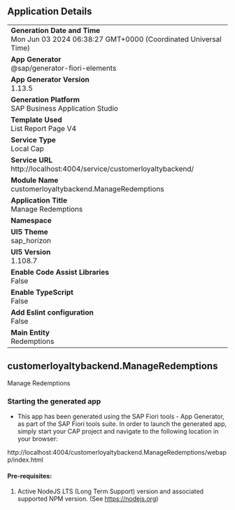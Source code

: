 ## Application Details
|               |
| ------------- |
|**Generation Date and Time**<br>Mon Jun 03 2024 06:38:27 GMT+0000 (Coordinated Universal Time)|
|**App Generator**<br>@sap/generator-fiori-elements|
|**App Generator Version**<br>1.13.5|
|**Generation Platform**<br>SAP Business Application Studio|
|**Template Used**<br>List Report Page V4|
|**Service Type**<br>Local Cap|
|**Service URL**<br>http://localhost:4004/service/customerloyaltybackend/
|**Module Name**<br>customerloyaltybackend.ManageRedemptions|
|**Application Title**<br>Manage Redemptions|
|**Namespace**<br>|
|**UI5 Theme**<br>sap_horizon|
|**UI5 Version**<br>1.108.7|
|**Enable Code Assist Libraries**<br>False|
|**Enable TypeScript**<br>False|
|**Add Eslint configuration**<br>False|
|**Main Entity**<br>Redemptions|

## customerloyaltybackend.ManageRedemptions

Manage Redemptions

### Starting the generated app

-   This app has been generated using the SAP Fiori tools - App Generator, as part of the SAP Fiori tools suite.  In order to launch the generated app, simply start your CAP project and navigate to the following location in your browser:

http://localhost:4004/customerloyaltybackend.ManageRedemptions/webapp/index.html

#### Pre-requisites:

1. Active NodeJS LTS (Long Term Support) version and associated supported NPM version.  (See https://nodejs.org)


